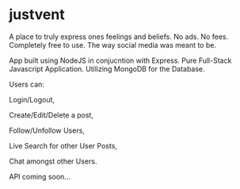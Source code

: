 # justvent

A place to truly express ones feelings and beliefs. No ads. No fees. Completely free to use. The way social media was meant to be.

App built using NodeJS in conjucntion with Express. Pure Full-Stack Javascript Application. Utilizing MongoDB for the Database.

Users can:

Login/Logout,

Create/Edit/Delete a post, 

Follow/Unfollow Users, 

Live Search for other User Posts, 

Chat amongst other Users.






API coming soon...
